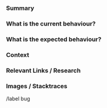 <!---
Please read this!

Follow this process to make an issue:

1. Make sure not to make a duplicate issue. Filter by labels to make the search easier.
2. Write a descriptive title that would be intelligible to anyone, even if they haven't seen the code.
3. Add fitting labels.
4. Add a milestone.
5. Fill out the following fields as best as you can.
6. Use the preview button to make sure you haven't done any formatting errors.
7. Link any relevant issues you can find. Is this issue part of a Sub-milestone?
--->

### Summary



### What is the current behaviour?



### What is the expected behaviour?



### Context

<!--
In what situation did this bug occur?

Include details like operating system, , and preferably write down the steps to reproduce
-->

### Relevant Links / Research

<!--
Any idea about why this bug occured?

Relevant files or stackoverflow links go here
-->

### Images / Stacktraces

<!--
Post an image by using the image icon in the editor.

Post a stacktrace like this:


<details>
  <summary>
    Here is a stack trace
  </summary>

  ```
  [ERROR]: ~~~~~~~~~~~
  [ERROR]: ~~~~~~~~~~~
  [ERROR]: ~~~~~~~~~~~
  [ERROR]: ~~~~~~~~~~~
  [ERROR]: ~~~~~~~~~~~
  [ERROR]: ~~~~~~~~~~~
  ```

</details>
-->

/label bug
